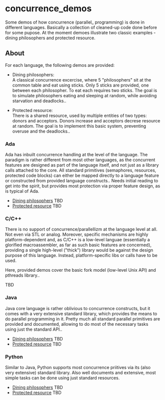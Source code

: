 # concurrence_demos
Some demos of how concurrence (parallel_ programming) is done in different languages. Basically a collection of cleaned-up code done before for some pupose. At the moment demoes illustrate two classic examples - dining philosophers and protected resource.

## About
For each language, the following demos are provided:
  - Dining philosophers:  
  A classical concurrence excercise, where 5 "philosophers" sit at the common table and eat using sticks. Only 5 sticks are  provided, one between each philosopher. To eat each requires two sticks. The goal is to simulate philosophers eating and sleeping at random, while avoiding starvation and deadlocks..

  - Protected resource:  
  There is a shared resource, used by multiple entities of two types: donors and acceptors. Donors increase and acceptors decrese resource at random. The goal is to implement this basic system, preventing overuse and the deadlocks..

### Ada
Ada has inbuilt concurrence handling at the level of the language. The paradigm is rather different from most other languages, as the concurrent features are designed as part of the language itself, and not just as a library calls attached to the core. All standard primitives (semaphores, resources, protected code blocks) can either be mapped directly to a language feature or constructed from provided language constructs.. Needs initial reading to get into the spirit, but provides most protection via proper feature design, as is typical of Ada.
  - [Dining philosophers](ada_dinphil/) TBD
  - [Protected resource](ada_protrsrc/) TBD
  
### C/C++
There is no support of concurrence/parallellizm at the language level at all. Not even via STL or analog. Moreover, specific mechanisms are highly platform-dependent and, as C/C++ is a low-level languae (essentially a glorified macroassembler, as far as such basic features are concerned), providing a single high-level ("thick") library would be against the design purpose of this language. Instead, platform-specific libs or calls have to be used. 

Here, provided demos cover the basic fork model (low-level Unix API) and pthreads library..

TBD


### Java
Java core language is rather oblivious to concurrence constructs, but it comes with a very extensive standard library, which provides the means to do parallel programming in it. Pretty much all standard parallel primitives are provided and documented, allowing to do most of the necessary tasks using just the standard API..
  - [Dining philosophers](java_dinphil) TBD
  - [Protected resource](java_protrsrc/) TBD


### Python
Similar to Java, Python supports most concurrence priitives via its (also very extensive) standard library. Also well documents and extensive, most simple tasks can be done using just standard resources.
  - [Dining philosophers](py_dinphil) TBD
  - [Protected resource](py_protrsrc/) TBD

